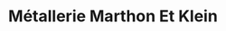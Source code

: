 ---
title: "Métallerie Marthon Et Klein"
url: /saint-brice-courcelles/metallerie-marthon-et-klein/
shop: serrurier
---